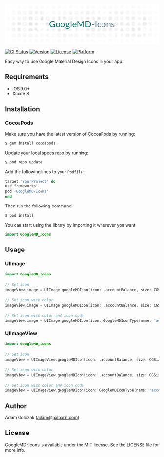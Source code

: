 [![GoogleMD-Icons](https://raw.githubusercontent.com/adamgolczak/GoogleMD-Icons/master/logo.png)]()

[![CI Status](https://img.shields.io/travis/adamgolczak/GoogleMD-Icons.svg?style=flat)](https://travis-ci.org/adamgolczak/GoogleMD-Icons)
[![Version](https://img.shields.io/cocoapods/v/GoogleMD-Icons.svg?style=flat)](https://cocoapods.org/pods/GoogleMD-Icons)
[![License](https://img.shields.io/cocoapods/l/GoogleMD-Icons.svg?style=flat)](https://cocoapods.org/pods/GoogleMD-Icons)
[![Platform](https://img.shields.io/cocoapods/p/GoogleMD-Icons.svg?style=flat)](https://cocoapods.org/pods/GoogleMD-Icons)

Easy way to use Google Material Design Icons in your app.

## Requirements

- iOS 9.0+
- Xcode 8


## Installation

### CocoaPods

Make sure you have the latest version of CocoaPods by running:

```bash
$ gem install cocoapods
```

Update your local specs repo by running:

```bash
$ pod repo update
```

Add the following lines to your `Podfile`:

```ruby
target 'YourProject' do
use_frameworks!
pod 'GoogleMD-Icons'
end
```

Then run the following command

```bash
$ pod install
```

You can start using the library by importing it wherever you want

```swift
import GoogleMD_Icons
```

## Usage

### UIImage

```Swift
import GoogleMD_Icons

// Set icon
imageView.image = UIImage.googleMDIcon(icon: .accountBalance, size: CGSize(width: 150.0, height: 150.0))

// Set icon with color
imageView.image = UIImage.googleMDIcon(icon: .accountBalance, size: CGSize(width: 150.0, height: 150.0), color: .orange)

// Set icon with color and icon code
imageView.image = UIImage.googleMDIcon(icon: GoogleMDIconType(name: "accountBalance")!, size: CGSize(width: 150.0, height: 150.0), color: .orange)

```


### UIImageView

```Swift
import GoogleMD_Icons

// Set icon
imageView = UIImageView.googleMDIcon(icon: .accountBalance, size: CGSize(width: 150.0, height: 150.0))

// Set icon with color
imageView = UIImageView.googleMDIcon(icon: .accountBalance, size: CGSize(width: 150.0, height: 150.0), color: .orange)

// Set icon with color and icon code
imageView = UIImageView.googleMDIcon(icon: GoogleMDIconType(name: "accountBalance")!, size: CGSize(width: 150.0, height: 150.0), color: .orange)

```


## Author

Adam Golczak (adam@pxlborn.com)


## License

GoogleMD-Icons is available under the MIT license. See the LICENSE file for more info.
